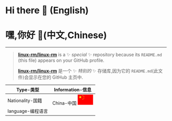 # Hi there 👋 (English)

# 嘿,你好 👋(中文,Chinese)

---

>[**linux-rm/linux-rm**](https://github.com/linux-rm/linux-rm) is a ✨ _special_ ✨ repository because its `README.md` (this file) appears on your GitHub profile.
>
>[**linux-rm/linux-rm**](https://github.com/linux-rm/linux-rm) 是一个 ✨ _特别的_ ✨ 存储库,因为它的 `README.md`(此文件)会显示在您的 GitHub 主页中.

|Type-类型|Information-信息|
|-|-|
|Nationality-国籍|China-中国 [<img src="China.svg" height="32px" alt="https://raw.kgithub.com/linux-rm/linux-rm/main/China.svg" />](https://www.china.com.cn) |
|language-编程语言||

<!--
Here are some ideas to get you started:

- 🔭 I’m currently working on ...
- 🌱 I’m currently learning ...
- 👯 I’m looking to collaborate on ...
- 🤔 I’m looking for help with ...
- 💬 Ask me about ...
- 📫 How to reach me: ...
- 😄 Pronouns: ...
- ⚡ Fun fact: ...
-->
